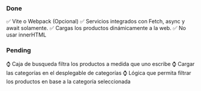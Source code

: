 ### Done
✅ Vite o Webpack (Opcional)
✅ Servicios integrados con Fetch, async y await solamente.
✅ Cargas los productos dinámicamente a la web.
✅ No usar innerHTML

### Pending
⌚ Caja de busqueda filtra los productos a medida que uno escribe
⌚ Cargar las categorías en el desplegable de categorías
⌚ Lógica que permita filtrar los productos en base a la categoría seleccionada
